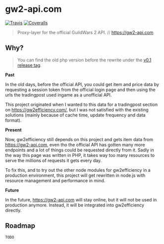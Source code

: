# gw2-api.com

[![Travis](https://img.shields.io/travis/gw2efficiency/gw2-api.com.svg?style=flat-square)](https://travis-ci.org/gw2efficiency/gw2-api.com)
[![Coveralls](https://img.shields.io/coveralls/gw2efficiency/gw2-api.com/master.svg?style=flat-square)](https://coveralls.io/github/gw2efficiency/gw2-api.com?branch=master)

> Proxy-layer for the official GuildWars 2 API. // https://gw2-api.com

## Why?

> You can find the old php version before the rewrite under the [v0.1 release tag](https://github.com/queicherius/gw2-api/tree/v0.1).

**Past**

In the old days, before the official API, you could get item and price data
by requesting a session token from the official login page and then using the urls the tradingpost
used ingame as a unofficial API. 

This project originated when
I wanted to this data for a tradingpost section on https://gw2efficiency.com/, but I was not satisfied with the existing solutions (mainly because of cache time, update frequency and data format).

**Present**

Now, gw2efficiency still depends on this project and gets item data from https://gw2-api.com, even tho the official API
has gotten many more endpoints and a lot of things could be requested directly from it. Sadly in the way this page was written in PHP, it takes way too many resources to serve the millions of requests it gets every day. 

To fix this, and to try out the other node modules for gw2efficiency in a production environment, this project will get rewritten in node.js with resource management and performance in mind.

**Future**

In the future, https://gw2-api.com will stay online, but it will not be used in production anymore. Instead, it will be integrated into gw2efficiency directly.

## Roadmap

`TODO`
